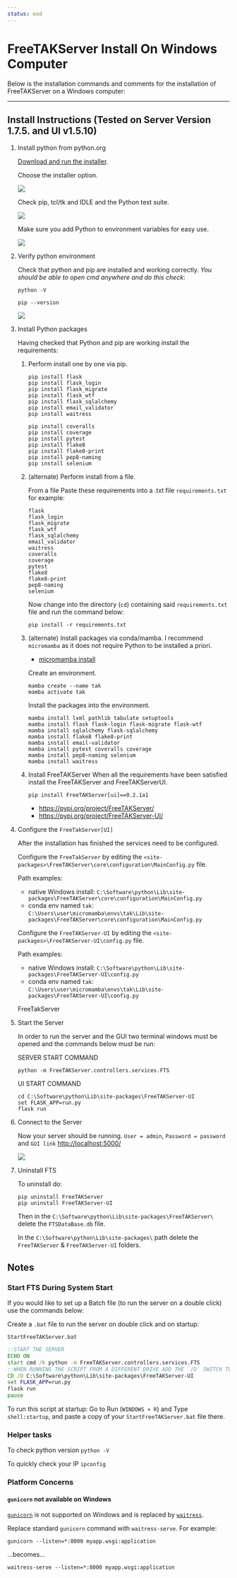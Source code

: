 ```yaml
---
status: ood
---
```


# FreeTAKServer Install On Windows Computer

Below is the installation commands and comments for the installation of FreeTAKServer on a Windows computer:

-----------

## Install Instructions (Tested on Server Version 1.7.5. and UI v1.5.10)

1. Install python from python.org

   [Download and run the installer](https://www.python.org/downloads/windows/).
 
   Choose the installer option.
 
   ![](pythoninstall.png)

   Check pip, tcl/tk and IDLE and the Python test suite.

   ![](features.jpg)

   Make sure you add Python to environment variables for easy use.

   ![](advanced.jpg)

2. Verify python environment 

   Check that python and pip are installed and working correctly. *You should be able to open cmd anywhere and do this check*:

   ```shell
   python -V

   pip --version
   ```

   ![](chkpypip.jpg)

3. Install Python packages

   Having checked that Python and pip are working install the requirements:

   1. Perform install one by one via pip.

      ```shell
      pip install flask
      pip install flask_login
      pip install flask_migrate
      pip install flask_wtf
      pip install flask_sqlalchemy
      pip install email_validator
      pip install waitress

      pip install coveralls
      pip install coverage
      pip install pytest
      pip install flake8
      pip install flake8-print
      pip install pep8-naming
      pip install selenium
      ```

   2. (alternate) Perform install from a file.

      From a file Paste these requirements into a .txt file `requirements.txt` for example:
      ```text
      flask
      flask_login
      flask_migrate
      flask_wtf
      flask_sqlalchemy
      email_validator
      waitress
      coveralls
      coverage
      pytest
      flake8
      flake8-print
      pep8-naming
      selenium
      ```

      Now change into the directory (`cd`) containing said `requirements.txt` file and run the command below:

      ```shell
      pip install -r requirements.txt
      ```
      
   3. (alternate) Install packages via conda/mamba.
      I recommend `micromamba` as it does not require Python to
      be installed a priori.
      * [micromamba install](https://mamba.readthedocs.io/en/latest/installation/micromamba-installation.html)

      Create an environment.
      ```shell
      mamba create --name tak
      mamba activate tak
      ```
      
      Install the packages into the environment.      
      ```shell
      mamba install lxml pathlib tabulate setuptools
      mamba install flask flask-login flask-migrate flask-wtf
      mamba install sqlalchemy flask-sqlalchemy 
      mamba install flake8 flake8-print 
      mamba install email-validator
      mamba install pytest coveralls coverage
      mamba install pep8-naming selenium
      mamba install waitress
      ```     
      
   4. Install FreeTAKServer
      When all the requirements have been satisfied install the FreeTAKServer and FreeTAKServerUI.
      ```shell
      pip install FreeTAKServer[ui]==0.2.1a1
      ```
      
      * https://pypi.org/project/FreeTAKServer/
      * https://pypi.org/project/FreeTAKServer-UI/

4. Configure the `FreeTakServer[UI]`

   After the installation has finished the services need to be configured.
 
   Configure the `FreeTakServer` by editing the `<site-packages>\FreeTAKServer\core\configuration\MainConfig.py` file.
 
   Path examples:
   * native Windows install: `C:\Software\python\Lib\site-packages\FreeTAKServer\core\configuration\MainConfig.py`
   * conda env named `tak`: `C:\Users\user\micromamba\envs\tak\Lib\site-packages\FreeTAKServer\core\configuration\MainConfig.py`

   Configure the `FreeTAKServer-UI` by editing the `<site-packages>\FreeTAKServer-UI\config.py` file.
 
   Path examples:
   * native Windows install: `C:\Software\python\Lib\site-packages\FreeTAKServer-UI\config.py`
   * conda env named `tak`: `C:\Users\user\micromamba\envs\tak\Lib\site-packages\FreeTAKServer-UI\config.py`

   FreeTakServer

5. Start the Server

   In order to run the server and the GUI two terminal windows must be opened and the commands below must be run:
   
   SERVER START COMMAND
   ```shell
   python -m FreeTAKServer.controllers.services.FTS
   ```
   UI START COMMAND
   ```shell
   cd C:\Software\python\Lib\site-packages\FreeTAKServer-UI
   set FLASK_APP=run.py
   flask run
   ```

6. Connect to the Server

   Now your server should be running. `User = admin`, `Password = password` and `GUI link` <http://localhost:5000/>

   ![](FTS_windows.gif)

7. Uninstall FTS

   To uninstall do:
   ```shell
   pip uninstall FreeTAKServer
   pip uninstall FreeTAKServer-UI
   ```

   Then in the `C:\Software\python\Lib\site-packages\FreeTAKServer\` delete the `FTSDataBase.db` file.

   In the `C:\Software\python\Lib\site-packages\` path delete the `FreeTAKServer` & `FreeTAKServer-UI` folders.


## Notes

### Start FTS During System Start

If you would like to set up a Batch file (to run the server on a double click) use the commands below:

Create a `.bat` file to run the server on double click and on startup:

`StartFreeTAKServer.bat`

```bat
::START THE SERVER
ECHO ON
start cmd /k python -m FreeTAKServer.controllers.services.FTS
::WHEN RUNNING THE SCRIPT FROM A DIFFERENT DRIVE ADD THE `/D` SWITCH TO YOUR `CD` COMMAND
CD /D C:\Software\python\Lib\site-packages\FreeTAKServer-UI
set FLASK_APP=run.py
flask run
pause
```
To run this script at startup: Go to Run (`WINDOWS + R`) and Type `shell:startup`, 
and paste a copy of your `StartFreeTAKServer.bat` file there.

### Helper tasks

To check python version `python -V`

To quickly check your IP `ipconfig`

### Platform Concerns

#### `gunicorn` not available on Windows

[`gunicorn`](https://gunicorn.org/)
is not supported on Windows and is replaced by 
[`waitress`](https://github.com/Pylons/waitress).

Replace standard `gunicorn` command with `waitress-serve`.
For example: 
```shell
gunicorn --listen=*:8000 myapp.wsgi:application
```
...becomes...
```shell
waitress-serve --listen=*:8000 myapp.wsgi:application
```
